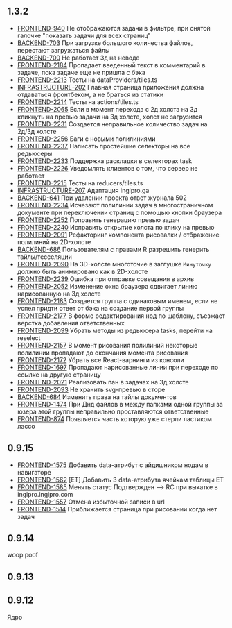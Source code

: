 ## 1.3.2
* [FRONTEND-940](https://tracker.yandex.ru/FRONTEND-940) Не отображаются задачи в фильтре, при снятой галочке "показать задачи для всех страниц"
* [BACKEND-703](https://tracker.yandex.ru/BACKEND-703) При загрузке большого количества файлов, перестают загружаться файлы
* [BACKEND-700](https://tracker.yandex.ru/BACKEND-700) Не работает 3д на неводе
* [FRONTEND-2184](https://tracker.yandex.ru/FRONTEND-2184) Пропадает введенный текст в комментарий в задаче, пока задаче еще не пришла с бэка
* [FRONTEND-2213](https://tracker.yandex.ru/FRONTEND-2213) Тесты на dataProviders/tiles.ts
* [INFRASTRUCTURE-202](https://tracker.yandex.ru/INFRASTRUCTURE-202) Главная страница приложения должна отдаваться фронтбеком, а не браться из статики
* [FRONTEND-2214](https://tracker.yandex.ru/FRONTEND-2214) Тесты на actions/tiles.ts
* [FRONTEND-2065](https://tracker.yandex.ru/FRONTEND-2065) Если в момент перехода с 2д холста на 3д кликнуть на превью задачи на 3д холсте, холст не загрузится
* [FRONTEND-2231](https://tracker.yandex.ru/FRONTEND-2231) Создается неправильное количество задач на 2д/3д холсте
* [FRONTEND-2256](https://tracker.yandex.ru/FRONTEND-2256) Баги с новыми полилиниями
* [FRONTEND-2237](https://tracker.yandex.ru/FRONTEND-2237) Написать простейшие селекторы на все редьюсеры
* [FRONTEND-2233](https://tracker.yandex.ru/FRONTEND-2233) Поддержка раскладки в селекторах task
* [FRONTEND-2226](https://tracker.yandex.ru/FRONTEND-2226) Уведомлять клиентов о том, что сервер не работает
* [FRONTEND-2215](https://tracker.yandex.ru/FRONTEND-2215) Тесты на reducers/tiles.ts
* [INFRASTRUCTURE-207](https://tracker.yandex.ru/INFRASTRUCTURE-207) Адаптация ingipro.ga
* [BACKEND-641](https://tracker.yandex.ru/BACKEND-641) При удалении проекта ответ журнала 502
* [FRONTEND-2234](https://tracker.yandex.ru/FRONTEND-2234) Исчезают полилинии задач в многостраничном документе при переключении страниц с помощью кнопки браузера
* [FRONTEND-2252](https://tracker.yandex.ru/FRONTEND-2252) Поправить генерацию превью задач
* [FRONTEND-2240](https://tracker.yandex.ru/FRONTEND-2240) Исправить открытие холста по клику на превью
* [FRONTEND-2091](https://tracker.yandex.ru/FRONTEND-2091) Рефакторинг компонента рисовалки / отбражение полилиний на 2D-холсте
* [BACKEND-686](https://tracker.yandex.ru/BACKEND-686) Пользователям с правами R разрешить генерить тайлы/тесселяции
* [FRONTEND-2090](https://tracker.yandex.ru/FRONTEND-2090) На 3D-холсте многоточие в заглушке `Минуточку` должно быть анимировано как в 2D-холсте
* [FRONTEND-2239](https://tracker.yandex.ru/FRONTEND-2239) Ошибка при отправке совещания в архив
* [FRONTEND-2052](https://tracker.yandex.ru/FRONTEND-2052) Изменение окна браузера сдвигает линию нарисованную на 3д холсте
* [FRONTEND-2183](https://tracker.yandex.ru/FRONTEND-2183) Создается группа с одинаковым именем, если не успел придти ответ от бэка на создание первой группы
* [FRONTEND-2177](https://tracker.yandex.ru/FRONTEND-2177) В форме редактирования нод по шаблону, съезжает верстка добавления ответственных
* [FRONTEND-2099](https://tracker.yandex.ru/FRONTEND-2099) Убрать методы из редьюсера tasks, перейти на reselect
* [FRONTEND-2157](https://tracker.yandex.ru/FRONTEND-2157) В момент рисования полилиний некоторые полилинии пропадают до окончания момента рисования
* [FRONTEND-2172](https://tracker.yandex.ru/FRONTEND-2172) Убрать все React-варнинги из консоли
* [FRONTEND-1697](https://tracker.yandex.ru/FRONTEND-1697) Пропадают нарисованные линии при переходе по ссылке на другую страницу
* [FRONTEND-2021](https://tracker.yandex.ru/FRONTEND-2021) Реализовать пан в задачах на 3д холсте
* [FRONTEND-2093](https://tracker.yandex.ru/FRONTEND-2093) Не хранить svg-превью в сторе
* [BACKEND-684](https://tracker.yandex.ru/BACKEND-684) Изменить права на тайлы документов
* [FRONTEND-1474](https://tracker.yandex.ru/FRONTEND-1474) При Днд файлов в между папками одной группы за юзера этой группы неправильно проставляются ответственные
* [FRONTEND-874](https://tracker.yandex.ru/FRONTEND-874) Появляется часть которую уже стерли ластиком лассо

## 0.9.15
* [FRONTEND-1575](https://tracker.yandex.ru/FRONTEND-1575) Добавить data-атрибут с айдишником нодам в навигаторе 
* [FRONTEND-1562](https://tracker.yandex.ru/FRONTEND-1562) [ЕТ] Добавить 3 data-атрибута ячейкам таблицы ЕТ 
* [FRONTEND-1585](https://tracker.yandex.ru/FRONTEND-1585) Менять статус Подтвержден --> RC при выкатке в ingipro.ingipro.com 
* [FRONTEND-1557](https://tracker.yandex.ru/FRONTEND-1557) Отмена избыточной записи в url 
* [FRONTEND-1514](https://tracker.yandex.ru/FRONTEND-1514) Приближается страница при рисовании когда нет задач 


## 0.9.14
woop
poof

## 0.9.13

## 0.9.12

Ядро
